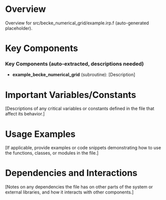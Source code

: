 # Overview

Overview for src/becke_numerical_grid/example.irp.f (auto-generated placeholder).

# Key Components

### Key Components (auto-extracted, descriptions needed)
- **example_becke_numerical_grid** (subroutine): [Description]

# Important Variables/Constants

[Descriptions of any critical variables or constants defined in the file that affect its behavior.]

# Usage Examples

[If applicable, provide examples or code snippets demonstrating how to use the functions, classes, or modules in the file.]

# Dependencies and Interactions

[Notes on any dependencies the file has on other parts of the system or external libraries, and how it interacts with other components.]
